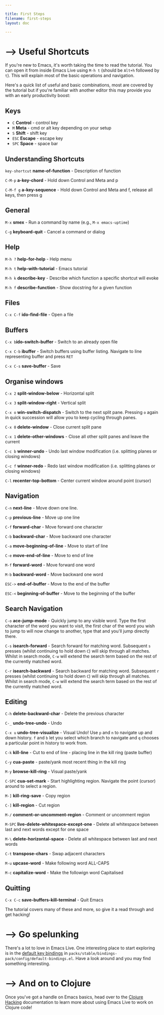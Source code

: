 ```yaml
---

title: First Steps
filename: first-steps
layout: doc

---
```


# --> Useful Shortcuts

If you're new to Emacs, it's worth taking the time to read the
tutorial. You can open it from inside Emacs Live using `M-h t` (should
be `Alt+h` followed by `t`). This will explain most of the basic
operations and navigation.

Here's a quick list of useful and basic combinations, most are covered
by the tutorial but if you're familiar with another editor this may
provide you with an early productivity boost:

## Keys

* `C` **Control** - control key
* `M` **Meta** - cmd or alt key depending on your setup
* `S` **Shift** - shift key
* `ESC` **Escape** - escape key
* `SPC` **Space** - space bar

## Understanding Shortcuts

`key-shortcut` **name-of-function** - Description of function

`C-M-p` **a-key-chord** - Hold down Control and Meta and p

`C-M-f g` **a-key-sequence** - Hold down Control and Meta and f, release all keys, then press g

## General

`M-x` **smex** - Run a command by name (e.g., `M-x emacs-uptime`)

`C-g` **keyboard-quit** - Cancel a command or dialog

## Help

`M-h ?` **help-for-help** - Help menu

`M-h t` **help-with-tutorial** - Emacs tutorial

`M-h k` **describe-key** - Describe which function a specific shortcut will evoke

`M-h f` **describe-function** - Show docstring for a given function

## Files

`C-x C-f` **ido-find-file** - Open a file

## Buffers

`C-x b`**ido-switch-buffer**  - Switch to an already open file

`C-x C-b` **ibuffer** - Switch buffers using buffer listing. Navigate to line representing buffer and press `RET`

`C-x C-s` **save-buffer** - Save

## Organise windows

`C-x 2` **split-window-below** - Horizontal split

`C-x 3` **split-window-right** - Vertical split

`C-x o` **win-switch-dispatch** - Switch to the next split pane. Pressing `o` again in quick succession will allow you to keep cycling through panes.

`C-x 0` **delete-window** - Close current split pane

`C-x 1` **delete-other-windows** - Close all other split panes and leave the current

`C-c b` **winner-undo** - Undo last window modification (i.e. splitting planes or closing windows)

`C-c f` **winner-redo** - Redo last window modification (i.e. splitting planes or closing windows)

`C-l` **recenter-top-bottom** - Center current window around point (cursor)

## Navigation

`C-n` **next-line** - Move down one line.

`C-p` **previous-line** - Move up one line

`C-f` **forward-char** - Move forward one character

`C-b` **backward-char** - Move backward one character

`C-a` **move-beginning-of-line** - Move to start of line

`C-e` **move-end-of-line** - Move to end of line

`M-f` **forward-word** - Move forward one word

`M-b` **backward-word** - Move backward one word

`ESC->` **end-of-buffer** - Move to the end of the buffer

`ESC-<` **beginning-of-buffer** - Move to the beginning of the buffer

## Search Navigation

`C-o` **ace-jump-mode** - Quickly jump to any visible word. Type the first character of the word you want to visit, the first char of the word you wish to jump to will now change to another, type that and you'll jump directly there.

`C-s` **isearch-forward** - Search forward for matching word. Subsequent `s` presses (whilst continuing to  hold down `C`) will skip through all matches. Whilst in search mode, `C-w` will extend the search term based on the rest of the currently matched word.

`C-r` **isearch-backward** - Search backward for matching word. Subsequent `r` presses (whilst continuing to  hold down `C`) will skip through all matches. Whilst in search mode, `C-w` will extend the search term based on the rest of the currently matched word.


## Editing

`C-h` **delete-backward-char** - Delete the previous character

`C-_` **undo-tree-undo** - Undo

`C-x u` **undo-tree-visualize** - Visual Undo! Use `p` and `n` to navigate up and down history. `f` and `b` let you select which branch to navigate and `q` chooses a particular point in history to work from.

`C-k` **kill-line** - Cut to end of line - placing line in the kill ring (paste buffer)

`C-y` **cua-paste**  - paste/yank most recent thing in the kill ring

`M-y` **browse-kill-ring** - Visual paste/yank

`C-SPC` **cua-set-mark** - Start highlighting region. Navigate the point (cursor) around to select a region.

`M-]` **kill-ring-save** - Copy region

`C-]` **kill-region** - Cut region

`M-/` **comment-or-uncomment-region** - Comment or uncomment region

`M-SPC` **live-delete-whitespace-except-one** - Delete all whitespace between last and next words except for one space

`M-\` **delete-horizontal-space** - Delete all whitespace between last and next words

`C-t` **transpose-chars** - Swap adjacent characters

`M-u` **upcase-word** - Make following word ALL-CAPS

`M-c` **capitalize-word** - Make the followign word Capitalised

## Quitting
`C-x C-c` **save-buffers-kill-terminal** - Quit Emacs


The tutorial covers many of these and more, so give it a read through and get hacking!

# --> Go spelunking

There's a lot to love in Emacs Live. One interesting place to start
exploring is in the
[default key bindings](https://github.com/overtone/emacs-live/blob/master/packs/stable/bindings-pack/config/default-bindings.el)
in `packs/stable/bindings-pack/config/default-bindings.el`. Have a look
around and you may find something interesting.

# --> And on to Clojure

Once you've got a handle on Emacs basics, head over to the
[Clojure Hacking](doc-clojure.html) documentation to learn more about
using Emacs Live to work on Clojure code!

